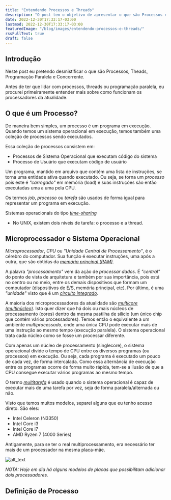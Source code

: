 ```yaml
---
title: "Entendendo Processos e Threads"
description: "O post tem o objetivo de apresentar o que são Processos e Threads."
date: 2022-12-30T17:33:17-03:00
lastmod: 2022-12-30T17:33:17-03:00
featuredImage: "/blog/images/entendendo-processos-e-threads/"
rssFullText: true
draft: false
---
```


## Introdução

Neste post eu pretendo desmistificar o que são Processos, Theads, Programação Paralela e Concorrente. 

Antes de ter que lidar com processos, threads ou programação paralela, eu procurei primeiramente entender mais sobre como funcionam os processadores da atualidade.

## O que é um Processo?

De maneira bem simples, um processo é um programa em execução. Quando temos um sistema operacional em execução, temos também uma coleção de processos sendo executados.

Essa coleção de processos consistem em:

- Processos de Sistema Operacional que executam código do sistema
- Processo de Usuário que executam código de usuário

Um programa, mantido em arquivo que contém uma lista de instruções, se torna uma entidade ativa quando executado. Ou seja, se torna um *processo* pois este é *"carregado"* em memória (load) e suas instruções são então executadas uma a uma pela CPU.



Os termos *job*, *processo* ou *tarefa* são usados de forma igual para representar um programa em execução. 

Sistemas operacionais do tipo *[time-sharing](https://en.wikipedia.org/wiki/Time-sharing)*



- No UNIX, existem dois níveis de tarefa: o processo e a thread. 

## Microprocessador e Sistema Operacional

*Microprocessador*, *CPU* ou *"Unidade Central de Processamento"*, é o cérebro do computador. Sua função é executar instruções, uma após a outra, que são obtidas da *[memória principal (RAM)](https://pt.wikipedia.org/wiki/Armazenamento_de_dados_de_computador#Armazenamento_prim%C3%A1rio)*.

A palavra *"processamento"* vem da ação de *processar dados*. É *"central"* do ponto de vista de arquitetura e também por sua importância, pois está no centro ou no meio, entre os demais dispositivos que formam um computador (dispositivos de E/S, memória principal, etc). Por último, é uma *"unidade"* visto que é um *[circuito integrado](https://pt.wikipedia.org/wiki/Circuito_integrado).*

A maioria dos microprocessadores da atualidade são *[multicore (multinúcleo)](https://pt.wikipedia.org/wiki/Processador_multin%C3%BAcleo)*. Isto quer dizer que há dois ou mais núcleos de processamento (cores) dentro da mesma pastilha de silício (um único chip que contém vários processadores). Temos então o equivalente a um ambiente *multiprocessado*, onde uma única CPU pode executar mais de uma instrução ao mesmo tempo (execução paralela). O sistema operacional trata cada núcleo como se fosse um processar diferente.

Com apenas um núcleo de processamento (singlecore), o sistema operacional divide o tempo de CPU entre os diversos programas (ou processos) em execução. Ou seja, cada programa é executado um pouco de cada vez, de forma intercalada. Como essa alternância de execução entre os programas ocorre de forma muito rápida, tem-se a ilusão de que a CPU consegue executar vários programas ao mesmo tempo.

O termo *[multitarefa](https://pt.wikipedia.org/wiki/Multitarefa)* é usado quando o sistema operacional é capaz de executar mais de uma tarefa por vez, seja de forma paralela/alternada ou não.


Visto que temos muitos modelos, separei alguns que eu tenho acesso direto. São eles:

- Intel Celeron (N3350)
- Intel Core i3
- Intel Core i7
- AMD Ryzen 7 (4000 Series)

Antigamente, para se ter o real multiprocessamento, era necessário ter mais de um processador na mesma placa-mãe. 

![alt_text](/blog/images/entendendo-processos-e-threads/motherboard-dual-cpu.png  "Motherboard Dual-CPU")

*NOTA: Hoje em dia há alguns modelos de placas que possibilitam adicionar dois processadores.*



## Definição de Processo


